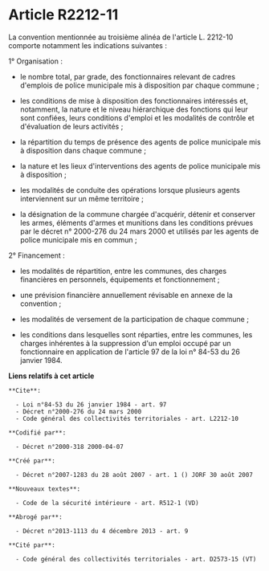 # Article R2212-11

La convention mentionnée au troisième alinéa de l'article L. 2212-10 comporte notamment les indications suivantes : 

1° Organisation :

- le nombre total, par grade, des fonctionnaires relevant de cadres d'emplois de police municipale mis à disposition par
chaque commune ;

- les conditions de mise à disposition des fonctionnaires intéressés et, notamment, la nature et le niveau hiérarchique des
fonctions qui leur sont confiées, leurs conditions d'emploi et les modalités de contrôle et d'évaluation de leurs activités ;

- la répartition du temps de présence des agents de police municipale mis à disposition dans chaque commune ;

- la nature et les lieux d'interventions des agents de police municipale mis à disposition ;

- les modalités de conduite des opérations lorsque plusieurs agents interviennent sur un même territoire ;

- la désignation de la commune chargée d'acquérir, détenir et conserver les armes, éléments d'armes et munitions dans les
conditions prévues par le décret n° 2000-276 du 24 mars 2000 et utilisés par les agents de police municipale mis en commun ; 

2° Financement :

- les modalités de répartition, entre les communes, des charges financières en personnels, équipements et fonctionnement ;

- une prévision financière annuellement révisable en annexe de la convention ;

- les modalités de versement de la participation de chaque commune ;

- les conditions dans lesquelles sont réparties, entre les communes, les charges inhérentes à la suppression d'un emploi
occupé par un fonctionnaire en application de l'article 97 de la loi n° 84-53 du 26 janvier 1984.

**Liens relatifs à cet article**

	**Cite**:

	  - Loi n°84-53 du 26 janvier 1984 - art. 97
	  - Décret n°2000-276 du 24 mars 2000
	  - Code général des collectivités territoriales - art. L2212-10

	**Codifié par**:

	  - Décret n°2000-318 2000-04-07

	**Créé par**:

	  - Décret n°2007-1283 du 28 août 2007 - art. 1 () JORF 30 août 2007

	**Nouveaux textes**:

	  - Code de la sécurité intérieure - art. R512-1 (VD)

	**Abrogé par**:

	  - Décret n°2013-1113 du 4 décembre 2013 - art. 9

	**Cité par**:

	  - Code général des collectivités territoriales - art. D2573-15 (VT)

